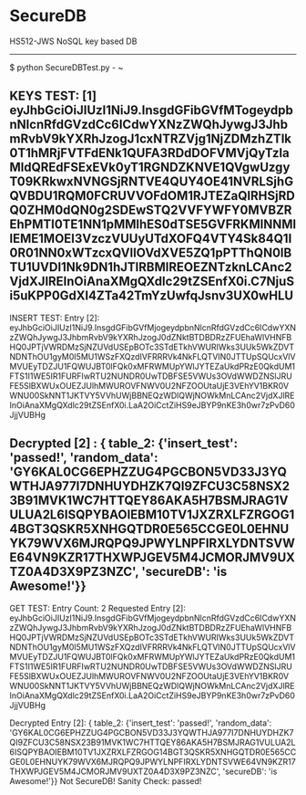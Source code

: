 # SecureDB
HS512-JWS NoSQL key based DB

----

$ python SecureDBTest.py                                                                                                                  -                                                             ~

KEYS TEST:
[1] eyJhbGciOiJIUzI1NiJ9.InsgdGFibGVfMTogeydpbnNlcnRfdGVzdCc6ICdwYXNzZWQhJywgJ3JhbmRvbV9kYXRhJzogJ1cxNTRZVjg1NjZDMzhZTlk0T1hMRjFVTFdENk1QUFA3RDdDOFVMVjQyTzlaMldQREdFSExEVk0yT1RGNDZKNVE1QVgwUzgyT09KRkwxNVNGSjRNTVE4QUY4OE41NVRLSjhGQVBDU1RQM0FCRUVVOFdOM1RJTEZaQlRHSjRDQ0ZHM0dQN0g2SDEwSTQ2VVFYWFY0MVBZREhPMTI0TE1NN1pMMlhES0dTSE5GVFRKMlNNMllEME1MOEI3VzczVUUyUTdXOFQ4VTY4Sk84Q1I0R01NN0xWTzcxQVlIOVdXVE5ZQ1pPTThQN0lBTU1UVDI1Nk9DN1hJTlRBMlREOEZNTzknLCAnc2VjdXJlREInOiAnaXMgQXdlc29tZSEnfX0i.C7NjuSi5uKPP0GdXl4ZTa42TmYzUwfqJsnv3UX0wHLU
-

INSERT TEST:
Entry [2]: eyJhbGciOiJIUzI1NiJ9.InsgdGFibGVfMjogeydpbnNlcnRfdGVzdCc6ICdwYXNzZWQhJywgJ3JhbmRvbV9kYXRhJzogJ0dZNktBTDBDRzZFUEhaWlVHNFBHQ0JPTjVWRDMzSjNZUVdUSEpBOTc3STdETkhVWURIWks3UUk5WkZDVTNDNThOU1gyM0I5MU1WSzFXQzdIVFRRRVk4NkFLQTVIN0JTTUpSQUcxVlVMVUEyTDZJU1FQWUJBT0lFQk0xMFRWMUpYWlJYTEZaUkdPRzE0QkdUM1FTS1I1WE5IR1FURFIwRTU2NUNDR0UwTDBFSE5VWUs3OVdWWDZNSlJRUFE5SlBXWUxOUEZJUlhMWUROVFNWV0U2NFZOOUtaUjE3VEhYV1BKR0VWNU00SkNNT1JKTVY5VVhUWjBBNEQzWDlQWjNOWkMnLCAnc2VjdXJlREInOiAnaXMgQXdlc29tZSEnfX0i.LaA2OiCctZiHS9eJBYP9nKE3h0wr7zPvD60JjjVUBHg

Decrypted [2] : { table_2: {'insert_test': 'passed!', 'random_data': 'GY6KAL0CG6EPHZZUG4PGCBON5VD33J3YQWTHJA977I7DNHUYDHZK7QI9ZFCU3C58NSX23B91MVK1WC7HTTQEY86AKA5H7BSMJRAG1VULUA2L6ISQPYBAOIEBM10TV1JXZRXLFZRGOG14BGT3QSKR5XNHGQTDR0E565CCGE0L0EHNUYK79WVX6MJRQPQ9JPWYLNPFIRXLYDNTSVWE64VN9KZR17THXWPJGEV5M4JCMORJMV9UXTZ0A4D3X9PZ3NZC', 'secureDB': 'is Awesome!'}}
-

GET TEST:
Entry Count: 2
Requested Entry [2]: eyJhbGciOiJIUzI1NiJ9.InsgdGFibGVfMjogeydpbnNlcnRfdGVzdCc6ICdwYXNzZWQhJywgJ3JhbmRvbV9kYXRhJzogJ0dZNktBTDBDRzZFUEhaWlVHNFBHQ0JPTjVWRDMzSjNZUVdUSEpBOTc3STdETkhVWURIWks3UUk5WkZDVTNDNThOU1gyM0I5MU1WSzFXQzdIVFRRRVk4NkFLQTVIN0JTTUpSQUcxVlVMVUEyTDZJU1FQWUJBT0lFQk0xMFRWMUpYWlJYTEZaUkdPRzE0QkdUM1FTS1I1WE5IR1FURFIwRTU2NUNDR0UwTDBFSE5VWUs3OVdWWDZNSlJRUFE5SlBXWUxOUEZJUlhMWUROVFNWV0U2NFZOOUtaUjE3VEhYV1BKR0VWNU00SkNNT1JKTVY5VVhUWjBBNEQzWDlQWjNOWkMnLCAnc2VjdXJlREInOiAnaXMgQXdlc29tZSEnfX0i.LaA2OiCctZiHS9eJBYP9nKE3h0wr7zPvD60JjjVUBHg

Decrypted Entry [2]: { table_2: {'insert_test': 'passed!', 'random_data': 'GY6KAL0CG6EPHZZUG4PGCBON5VD33J3YQWTHJA977I7DNHUYDHZK7QI9ZFCU3C58NSX23B91MVK1WC7HTTQEY86AKA5H7BSMJRAG1VULUA2L6ISQPYBAOIEBM10TV1JXZRXLFZRGOG14BGT3QSKR5XNHGQTDR0E565CCGE0L0EHNUYK79WVX6MJRQPQ9JPWYLNPFIRXLYDNTSVWE64VN9KZR17THXWPJGEV5M4JCMORJMV9UXTZ0A4D3X9PZ3NZC', 'secureDB': 'is Awesome!'}}
Not SecureDB!
Sanity Check: passed!
